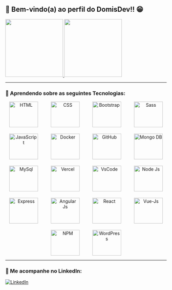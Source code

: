 ## 👋 Bem-vindo(a) ao perfil do DomisDev!! 😁

<a href="https://github.com/Domisnnet">
  <img height="180em" src="https://github-readme-stats.vercel.app/api?username=Domisnnet&show_icons=true&theme=tokyonight&include_all_commits=true&count_private=true"/>
  <img height="180em" src="https://github-readme-stats.vercel.app/api/top-langs/?username=Domisnnet&layout=compact&langs_count=6&theme=tokyonight"/>
</a>

---

### 🚀 Aprendendo sobre as seguintes Tecnologias:

<div align="center">
  
<!-- Estilos para animação e espaçamento -->
<style>
  .icone {
    margin: 0 10px;
    transition: transform 0.3s ease;
    animation: flutuar 3s ease-in-out infinite;
  }

  .icone:hover {
    transform: scale(1.1);
  }

  @keyframes flutuar {
    0%, 100% { transform: translateY(0); }
    50% { transform: translateY(-6px); }
  }
</style>

<!-- Ícones com animação -->
<div style="display: flex; flex-wrap: wrap; justify-content: center; gap: 20px;">

  <img class="icone" alt="HTML" height="80" width="90" src="https://cdn.jsdelivr.net/gh/devicons/devicon@latest/icons/html5/html5-plain-wordmark.svg"/>
  <img class="icone" alt="CSS" height="80" width="90" src="https://cdn.jsdelivr.net/gh/devicons/devicon@latest/icons/css3/css3-plain-wordmark.svg"/>
  <img class="icone" alt="Bootstrap" height="80" width="90" src="https://cdn.jsdelivr.net/gh/devicons/devicon@latest/icons/bootstrap/bootstrap-original-wordmark.svg"/>
  <img class="icone" alt="Sass" height="80" width="90" src="https://cdn.jsdelivr.net/gh/devicons/devicon@latest/icons/sass/sass-original.svg"/>
  <img class="icone" alt="JavaScript" height="80" width="90" src="https://cdn.jsdelivr.net/gh/devicons/devicon@latest/icons/javascript/javascript-plain.svg"/>
  <img class="icone" alt="Docker" height="80" width="90" src="https://cdn.jsdelivr.net/gh/devicons/devicon@latest/icons/docker/docker-original-wordmark.svg"/>
  <img class="icone" alt="GitHub" height="80" width="90" src="https://cdn.jsdelivr.net/gh/devicons/devicon@latest/icons/github/github-original-wordmark.svg"/>
  <img class="icone" alt="Mongo DB" height="80" width="90" src="https://cdn.jsdelivr.net/gh/devicons/devicon@latest/icons/mongodb/mongodb-original-wordmark.svg"/>
  <img class="icone" alt="MySql" height="80" width="90" src="https://cdn.jsdelivr.net/gh/devicons/devicon@latest/icons/mysql/mysql-original-wordmark.svg"/> 
  <img class="icone" alt="Vercel" height="80" width="90" src="https://cdn.jsdelivr.net/gh/devicons/devicon@latest/icons/vercel/vercel-original-wordmark.svg"/>
  <img class="icone" alt="VsCode" height="80" width="90" src="https://cdn.jsdelivr.net/gh/devicons/devicon@latest/icons/vscode/vscode-plain-wordmark.svg"/>
  <img class="icone" alt="Node Js" height="80" width="90" src="https://cdn.jsdelivr.net/gh/devicons/devicon@latest/icons/nodejs/nodejs-original-wordmark.svg"/>
  <img class="icone" alt="Express" height="80" width="90" src="https://cdn.jsdelivr.net/gh/devicons/devicon@latest/icons/express/express-original-wordmark.svg"/>
  <img class="icone" alt="Angular Js" height="80" width="90" src="https://cdn.jsdelivr.net/gh/devicons/devicon@latest/icons/angularjs/angularjs-plain-wordmark.svg"/>
  <img class="icone" alt="React" height="80" width="90" src="https://cdn.jsdelivr.net/gh/devicons/devicon@latest/icons/react/react-original-wordmark.svg"/>
  <img class="icone" alt="Vue-Js" height="80" width="90" src="https://cdn.jsdelivr.net/gh/devicons/devicon@latest/icons/vuejs/vuejs-original-wordmark.svg"/> 
  <img class="icone" alt="NPM" height="80" width="90" src="https://cdn.jsdelivr.net/gh/devicons/devicon@latest/icons/npm/npm-original-wordmark.svg"/>
  <img class="icone" alt="WordPress" height="80" width="90" src="https://cdn.jsdelivr.net/gh/devicons/devicon@latest/icons/wordpress/wordpress-plain-wordmark.svg"/>

</div>
</div>

---

### 📲 Me acompanhe no LinkedIn:

<a href="https://www.linkedin.com/in/dominique-marcelino-gon%C3%A7alves-09b871331/" target="_blank">
  <img src="https://img.shields.io/badge/-LinkedIn-%230077B5?style=for-the-badge&logo=linkedin&logoColor=white" alt="LinkedIn">
</a>